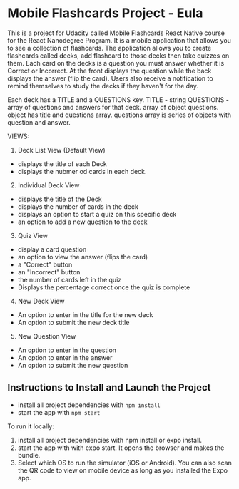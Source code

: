 # Mobile Flashcards Project - Eula
This is a project for Udacity called Mobile Flashcards React Native course for the React Nanodegree Program. It is a mobile application that allows you to see a collection of flashcards. The application allows you to create flashcards called decks, add flashcard to those decks then take quizzes on them. Each card on the decks is a question you must answer whether it is Correct or Incorrect. At the front displays the question while the back displays the answer (flip the card). Users also receive a notification to remind themselves to study the decks if they haven't for the day.

Each deck has a TITLE and a QUESTIONS key.
TITLE - string
QUESTIONS - array of questions and answers for that deck. array of object questions. object has title and questions array. questions array is series of objects with question and answer.

VIEWS:
1. Deck List View (Default View)
- displays the title of each Deck
- displays the nubmer od cards in each deck.
2. Individual Deck View
- displays the title of the Deck
- displays the number of cards in the deck
- displays an option to start a quiz on this specific deck
- an option to add a new question to the deck
3. Quiz View
- display a card question
- an option to view the answer (flips the card)
- a "Correct" button
- an "Incorrect" button
- the number of cards left in the quiz
- Displays the percentage correct once the quiz is complete
4. New Deck View
- An option to enter in the title for the new deck
- An option to submit the new deck title
5. New Question View
- An option to enter in the question
- An option to enter in the answer
- An option to submit the new question

## Instructions to Install and Launch the Project

- install all project dependencies with `npm install`
- start the app with `npm start`

To run it locally:
1. install all project dependencies with npm install or expo install.
2. start the app with with expo start. It opens the browser and makes the bundle.
3. Select which OS to run the simulator (iOS or Android). You can also scan the QR code to view on mobile device as long as you installed the Expo app.